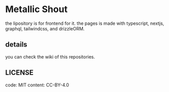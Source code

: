 # Metallic Shout

the lipository is for frontend for it.
the pages is made with typescript, nextjs, graphql, tailwindcss, and drizzleORM.

## details

you can check the wiki of this repositories.

## LICENSE

code: MIT
content: CC-BY-4.0
